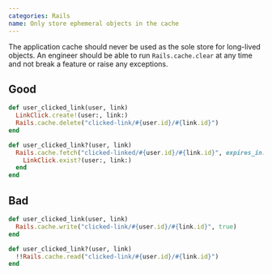 ```yaml
---
categories: Rails
name: Only store ephemeral objects in the cache
---
```


The application cache should never be used as the sole store for long-lived objects. An engineer should be able to run `Rails.cache.clear` at any time and not break a feature or raise any exceptions.

## Good

```ruby
def user_clicked_link(user, link)
  LinkClick.create!(user:, link:)
  Rails.cache.delete("clicked-link/#{user.id}/#{link.id}")
end

def user_clicked_link?(user, link)
  Rails.cache.fetch("clicked-linked/#{user.id}/#{link.id}", expires_in: 1.week) do
    LinkClick.exist?(user:, link:)
  end
end
```


## Bad

```ruby
def user_clicked_link(user, link)
  Rails.cache.write("clicked-link/#{user.id}/#{link.id}", true)
end

def user_clicked_link?(user, link)
  !!Rails.cache.read("clicked-link/#{user.id}/#{link.id}")
end
```
